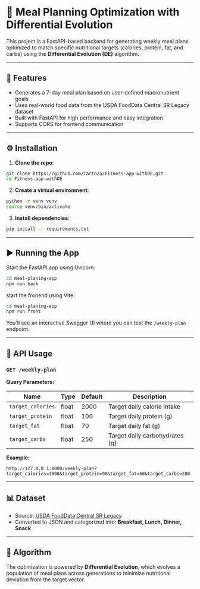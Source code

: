 
# 🥗 Meal Planning Optimization with Differential Evolution

This project is a FastAPI-based backend for generating weekly meal plans optimized to match specific nutritional targets (calories, protein, fat, and carbs) using the **Differential Evolution (DE)** algorithm.

---

## 🚀 Features

- Generates a 7-day meal plan based on user-defined macronutrient goals
- Uses real-world food data from the USDA FoodData Central SR Legacy dataset
- Built with FastAPI for high performance and easy integration
- Supports CORS for frontend communication

---

## ⚙️ Installation

1. **Clone the repo**:

```bash
git clone https://github.com/Tarto2a/Fitness-app-withDE.git
cd Fitness-app-withDE
```

2. **Create a virtual environment**:

```bash
python -m venv venv
source venv/bin/activate 
```

3. **Install dependencies**:

```bash
pip install -r requirements.txt
```

---

## ▶️ Running the App

Start the FastAPI app using Uvicorn:

```bash
cd meal-planing-app
npm run back
```

start the fronend using Vite:

```bash
cd meal-planing-app
npm run front
```

You'll see an interactive Swagger UI where you can test the `/weekly-plan` endpoint.

---

## 📡 API Usage

### `GET /weekly-plan`

**Query Parameters:**

| Name           | Type   | Default | Description                  |
|----------------|--------|---------|------------------------------|
| `target_calories` | float  | 2000    | Target daily calorie intake   |
| `target_protein`  | float  | 100     | Target daily protein (g)     |
| `target_fat`      | float  | 70      | Target daily fat (g)         |
| `target_carbs`    | float  | 250     | Target daily carbohydrates (g)|

**Example:**
```
http://127.0.0.1:8000/weekly-plan?target_calories=1800&target_protein=90&target_fat=60&target_carbs=200
```

---

## 📊 Dataset

- Source: [USDA FoodData Central SR Legacy](https://fdc.nal.usda.gov/)
- Converted to JSON and categorized into: **Breakfast, Lunch, Dinner, Snack**

---

## 🧠 Algorithm

The optimization is powered by **Differential Evolution**, which evolves a population of meal plans across generations to minimize nutritional deviation from the target vector.

